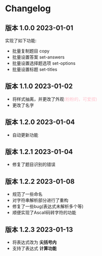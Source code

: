 # Changelog

## 版本 1.0.0 2023-01-01

实现了如下功能:

+ 批量复制题目 copy
+ 批量设置答案 set-answers
+ 批量设置选择题选项 set-options
+ 批量设置标题 set-titles

## 版本 1.1.0 2023-01-02

+ 将样式抽离，并更改了外观<font color=PINK>(粉粉的，可爱捏)</font>
+ 更改了名字

## 版本 1.2.0 2023-01-04

+ 自动更新功能

## 版本 1.2.1 2023-01-04

+ 修复了题目识别的错误

## 版本 1.2.2 2023-01-08

+ 规范了一些命名
+ 对字符串解析部分进行了重构
+ 修复了一些bug(表达式未解析多个等)
+ 顺便实现了Ascall码转字符的功能

## 版本 1.2.3 2023-01-13

+ 将表达式改为 __尖括号内__
+ 支持了表达式 __计算功能__